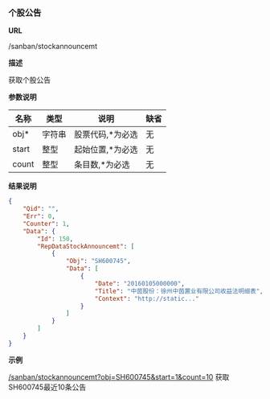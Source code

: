 
### 个股公告 

**URL**

/sanban/stockannouncemt

**描述**

获取个股公告

**参数说明**

|名称|类型|说明|缺省|
| -------- | -------- | -------- | -------- |
|obj\*|字符串|股票代码,\*为必选|无|
|start|整型|起始位置,\*为必选|无|
|count|整型|条目数,\*为必选|无|


**结果说明**

```json
{
    "Qid": "",
    "Err": 0,
    "Counter": 1,
    "Data": {
        "Id": 150,
        "RepDataStockAnnouncemt": [
            {
                "Obj": "SH600745",
                "Data": [
                    {
                        "Date": "20160105000000",
                        "Title": "中茵股份：徐州中茵置业有限公司收益法明细表",
                        "Context": "http://static..."
                    }
                ]
            }
        ]
    }
}	
```

**示例**

[/sanban/stockannouncemt?obj=SH600745&start=1&count=10]($APIHOST$/sanban/stockannouncemt?obj=SH600745&start=1&count=10)
获取SH600745最近10条公告

